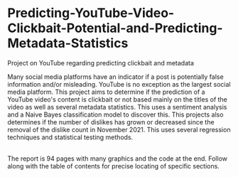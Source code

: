 # Predicting-YouTube-Video-Clickbait-Potential-and-Predicting-Metadata-Statistics
Project on YouTube regarding predicting clickbait and metadata

Many social media platforms have an indicator if a post is potentially false information and/or misleading. YouTube is no exception as the largest social media platform.
This project aims to determine if the prediction of a YouTube video's content is clickbait or not based mainly on the titles of the video as well as several metadata statistics. This uses a sentiment analysis and a Naive Bayes classification model to discover this.
This projects also determines if the number of dislikes has grown or decreased since the removal of the dislike count in November 2021. This uses several regression techniques and statistical testing methods.

<br>
The report is 94 pages with many graphics and the code at the end. Follow along with the table of contents for precise locating of specific sections.
